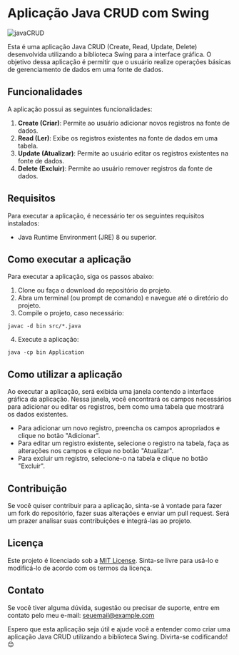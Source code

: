 <h1>Aplicação Java CRUD com Swing</h1>

![javaCRUD](https://github.com/DevSistemasCod/exercicios_enum/assets/116233666/c99d408c-4dc8-4f6b-ac08-19933a6d52a4)

<p>Esta é uma aplicação Java CRUD (Create, Read, Update, Delete) desenvolvida utilizando a biblioteca Swing para a interface gráfica. O objetivo dessa aplicação é permitir que o usuário realize operações básicas de gerenciamento de dados em uma fonte de dados.</p>

<h2>Funcionalidades</h2>

<p>A aplicação possui as seguintes funcionalidades:</p>

<ol>
  <li><strong>Create (Criar)</strong>: Permite ao usuário adicionar novos registros na fonte de dados.</li>
  <li><strong>Read (Ler)</strong>: Exibe os registros existentes na fonte de dados em uma tabela.</li>
  <li><strong>Update (Atualizar)</strong>: Permite ao usuário editar os registros existentes na fonte de dados.</li>
  <li><strong>Delete (Excluir)</strong>: Permite ao usuário remover registros da fonte de dados.</li>
</ol>

<h2>Requisitos</h2>

<p>Para executar a aplicação, é necessário ter os seguintes requisitos instalados:</p>

<ul>
  <li>Java Runtime Environment (JRE) 8 ou superior.</li>
</ul>

<h2>Como executar a aplicação</h2>

<p>Para executar a aplicação, siga os passos abaixo:</p>

<ol>
  <li>Clone ou faça o download do repositório do projeto.</li>
  <li>Abra um terminal (ou prompt de comando) e navegue até o diretório do projeto.</li>
  <li>Compile o projeto, caso necessário:</li>
</ol>

<pre><code>javac -d bin src/*.java</code></pre>

<ol start="4">
  <li>Execute a aplicação:</li>
</ol>

<pre><code>java -cp bin Application</code></pre>

<h2>Como utilizar a aplicação</h2>

<p>Ao executar a aplicação, será exibida uma janela contendo a interface gráfica da aplicação. Nessa janela, você encontrará os campos necessários para adicionar ou editar os registros, bem como uma tabela que mostrará os dados existentes.</p>

<ul>
  <li>Para adicionar um novo registro, preencha os campos apropriados e clique no botão "Adicionar".</li>
  <li>Para editar um registro existente, selecione o registro na tabela, faça as alterações nos campos e clique no botão "Atualizar".</li>
  <li>Para excluir um registro, selecione-o na tabela e clique no botão "Excluir".</li>
</ul>

<h2>Contribuição</h2>

<p>Se você quiser contribuir para a aplicação, sinta-se à vontade para fazer um fork do repositório, fazer suas alterações e enviar um pull request. Será um prazer analisar suas contribuições e integrá-las ao projeto.</p>

<h2>Licença</h2>

<p>Este projeto é licenciado sob a <a href="LICENSE">MIT License</a>. Sinta-se livre para usá-lo e modificá-lo de acordo com os termos da licença.</p>

<h2>Contato</h2>

<p>Se você tiver alguma dúvida, sugestão ou precisar de suporte, entre em contato pelo meu e-mail: <a href="mailto:rlcarval38@gmail.com">seuemail@example.com</a></p>

<p>Espero que esta aplicação seja útil e ajude você a entender como criar uma aplicação Java CRUD utilizando a biblioteca Swing. Divirta-se codificando! 😊</p>
